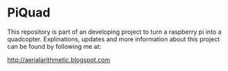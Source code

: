 # PiQuad


This repository is part of an developing project to turn a raspberry pi into a quadcopter. Explinations, updates and more information about this project can be found by following me at:

<http://aerialarithmetic.blogspot.com>
